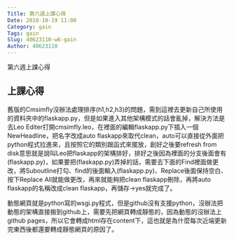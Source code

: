 ```yaml
---
Title: 第六週上課心得
Date: 2018-10-19 11:00
Category: gain
Tags: gain
Slug: 40623110-w6-gain
Author: 40623110
---
```


第六週上課心得

<!-- PELICAN_END_SUMMARY -->

上課心得
----

舊版的Cmsimfly沒辦法處理排序(h1,h2,h3)的問題，需到這裡去更新自己所使用的資料夾中的flaskapp.py，但是如果進入其他架構模式的話會亂掉，解決方法是去Leo Editer打開cmsimfly.leo，在裡面的編輯flaskapp.py下插入一個NewHeadline，把名字改成auto flaskapp來取代clean，auto可以直接從外面把python程式拉進來，且按照它的類別跟函式來擺放，創好之後要refresh from disk意思就是說叫Leo把flaskapp的架構排好，排好之後因為裡面的分支後面會有(flaskapp.py)，如果要把(flaskapp.py)弄掉的話，需要去下面的Find裡面做更改，將Suboutline打勾、find的後面輸入(flaskapp.py)、Replace後面保持空白、按下Replace All就能做更改，再來就能夠把clean flaskapp刪除，再將auto flaskapp的名稱改成clean flaskapp，再儲存→yes就完成了。

動態網頁就是python寫的wsgi.py程式，但是github沒有支援python，沒辦法把動態的架構直接搬到github上，需要先把網頁轉成靜態的，因為動態的沒辦法上github pages，所以它會轉成html存在content下，這也就是為什麼每次近端更新完東西後都還要轉成靜態網頁的原因了。